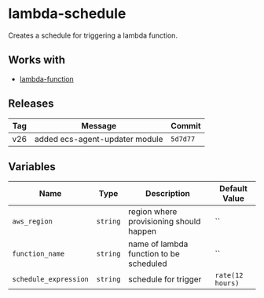 lambda-schedule
======


Creates a schedule for triggering a lambda function.

Works with
------

* [lambda-function](../lambda-function/README.md)



Releases
------

|Tag | Message | Commit|
--- | --- | ---
v26 | added ecs-agent-updater module | `5d7d77`

Variables
------

|Name | Type | Description | Default Value|
--- | --- | --- | ---
`aws_region` | `string` | region where provisioning should happen | ``
`function_name` | `string` | name of lambda function to be scheduled | ``
`schedule_expression` | `string` | schedule for trigger | `rate(12 hours)`

